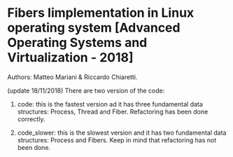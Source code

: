 # Fibers Iimplementation in Linux operating system [Advanced Operating Systems and Virtualization - 2018]
Authors: Matteo Mariani &amp; Riccardo Chiaretti.

(update 18/11/2018)
There are two version of the code:
1) code: this is the fastest version ad it has three fundamental data structures: Process, Thread and Fiber. Refactoring has been done correctly.

2) code_slower: this is the slowest version and it has two fundamental data structures: Process and Fibers. Keep in mind that refactoring has not been done.

